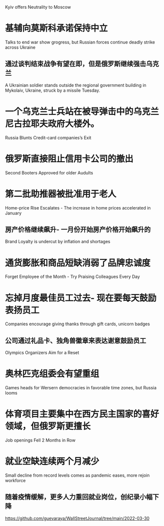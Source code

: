 [#]: subject: "华尔街日报简讯-2022-03-30"
[#]: via: "https://www.baogaoting.com/info/116832"
[#]: author: "https://www.baogaoting.com/info/116832"
[#]: collector: "guevaraya"
[#]: translator: "guevaraya "
[#]: reviewer: " "
[#]: publisher: " "
[#]: url: " "

Kyiv offers Neutrality to Moscow
# 基辅向莫斯科承诺保持中立
Talks to end war show grogress, but Russian forces continue deadly strike across Ukraine
## 通过谈判结束战争有望在即，但是俄罗斯继续强击乌克兰
A Ukrainian soldier stands outside the regional government building in Mykolaiv, Ukraine, struck by a missile Tuesday.
# 一个乌克兰士兵站在被导弹击中的乌克兰尼古拉耶夫政府大楼外。
Russia Blunts Credit-card companies’s Exit
# 俄罗斯直接阻止信用卡公司的撤出
Second Booters Approved for older Audults
# 第二批助推器被批准用于老人
Home-price Rise Escalates - The increase in home prices accelerated in January
## 房产价格继续飙升- 一月份开始房产价格开始飙升的
Brand Loyalty is undercut by inflation and shortages
# 通货膨胀和商品短缺消弱了品牌忠诚度
Forget Employee of the Month - Try Praising Colleagues Every Day
# 忘掉月度最佳员工过去- 现在要每天鼓励表扬员工
Companies encourage giving thanks through gift cards, unicorn badges
## 公司通过礼品卡、独角兽徽章来表达谢意鼓励员工
Olympics Organizers Aim for a Reset
# 奥林匹克组委会有望重组
Games heads for Wersern democracies in favorable time zones, but Russia looms
# 体育项目主要集中在西方民主国家的喜好领域，但俄罗斯更擅长
Job openings Fell 2 Months in Row
# 就业空缺连续两个月减少
Small decline from record levels comes as pandemic eases, more rejoin workforce
## 随着疫情缓解，更多人力重回就业岗位，创纪录小幅下降

https://github.com/guevaraya/WallStreetJournal/tree/main/2022-03-30
